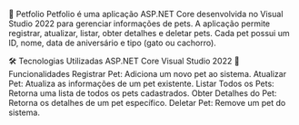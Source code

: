 🐾 Petfolio
Petfolio é uma aplicação ASP.NET Core desenvolvida no Visual Studio 2022 para gerenciar informações de pets. A aplicação permite registrar, atualizar, listar, obter detalhes e deletar pets. Cada pet possui um ID, nome, data de aniversário e tipo (gato ou cachorro).

🛠️ Tecnologias Utilizadas
ASP.NET Core
Visual Studio 2022
🌟 Funcionalidades
Registrar Pet: Adiciona um novo pet ao sistema.
Atualizar Pet: Atualiza as informações de um pet existente.
Listar Todos os Pets: Retorna uma lista de todos os pets cadastrados.
Obter Detalhes do Pet: Retorna os detalhes de um pet específico.
Deletar Pet: Remove um pet do sistema.

